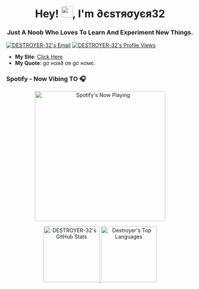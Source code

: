 <h1 align="center">Hey! <img src="https://raw.githubusercontent.com/DESTROYER-32/DESTROYER-32/main/Hey.gif" width="30px">, I'm ∂єѕтяσуєя32</h1>
<h3 align="center">Just A Noob Who Loves To Learn And Experiment New Things.</h3>

<p align="left">
  <a target="_blank" href="https://mailhide.io/e/hVXFLteU"><img src="https://img.shields.io/badge/Email-Reveal-2a8?&logo=gmail&logoColor=white" alt="DESTROYER-32's Email" /></a>
  <a target="_blank" href="https://github.com/destroyer19991"><img src="https://komarev.com/ghpvc/?username=destroyer19991&label=Profile%20Views" alt="DESTROYER-32's Profile Views" /></a>
</p>

<ul>
  <li><b>My Site</b>: <a target="_blank" href="https://destroyer19991.github.io/">Click Here</a></li>
  <li><b>My Quote</b>: gσ нαя∂ σя gσ нσмє.</li>
</ul>


<h3> Spotify - Now Vibing TO 🎧</h3>
<p align="center">
  <a target="_blank" href="https://open.spotify.com/user/zgz9ua5ggfxqktbyl9vjj93gb"><img src="https://destroyer-32.vercel.app/api/spotify" alt="Spotify's Now Playing" width="350" /></a>
</p>


<p align="center">
  <a target="_blank" href="https://github.com/DESTROYER-32">
    <img height="150em" src="https://github-readme-stats.vercel.app/api?username=destroyer-32&show_icons=true&include_all_commits=true&count_private=true&hide_border=true&theme=blueberry" alt="DESTROYER-32's GitHub Stats" /> 
    <img height="150em" src="https://github-readme-stats.vercel.app/api/top-langs/?username=DESTROYER-32&layout=compact&hide_border=true&theme=blueberry" alt="Destroyer's Top Languages" />
  </a>
</p>
